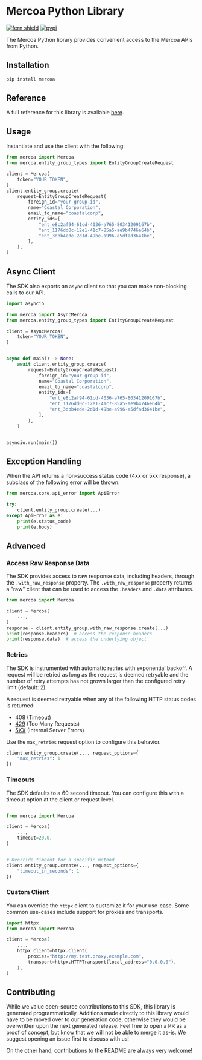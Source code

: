 # Mercoa Python Library

[![fern shield](https://img.shields.io/badge/%F0%9F%8C%BF-Built%20with%20Fern-brightgreen)](https://buildwithfern.com?utm_source=github&utm_medium=github&utm_campaign=readme&utm_source=https%3A%2F%2Fgithub.com%2Fmercoa-finance%2Fpython)
[![pypi](https://img.shields.io/pypi/v/mercoa)](https://pypi.python.org/pypi/mercoa)

The Mercoa Python library provides convenient access to the Mercoa APIs from Python.

## Installation

```sh
pip install mercoa
```

## Reference

A full reference for this library is available [here](https://github.com/mercoa-finance/python/blob/HEAD/./reference.md).

## Usage

Instantiate and use the client with the following:

```python
from mercoa import Mercoa
from mercoa.entity_group_types import EntityGroupCreateRequest

client = Mercoa(
    token="YOUR_TOKEN",
)
client.entity_group.create(
    request=EntityGroupCreateRequest(
        foreign_id="your-group-id",
        name="Coastal Corporation",
        email_to_name="coastalcorp",
        entity_ids=[
            "ent_e8c2af94-61cd-4036-a765-80341209167b",
            "ent_1176dd0c-12e1-41c7-85a5-ae9b4746e64b",
            "ent_3dbb4ede-2d1d-49be-a996-a5dfad3641be",
        ],
    ),
)
```

## Async Client

The SDK also exports an `async` client so that you can make non-blocking calls to our API.

```python
import asyncio

from mercoa import AsyncMercoa
from mercoa.entity_group_types import EntityGroupCreateRequest

client = AsyncMercoa(
    token="YOUR_TOKEN",
)


async def main() -> None:
    await client.entity_group.create(
        request=EntityGroupCreateRequest(
            foreign_id="your-group-id",
            name="Coastal Corporation",
            email_to_name="coastalcorp",
            entity_ids=[
                "ent_e8c2af94-61cd-4036-a765-80341209167b",
                "ent_1176dd0c-12e1-41c7-85a5-ae9b4746e64b",
                "ent_3dbb4ede-2d1d-49be-a996-a5dfad3641be",
            ],
        ),
    )


asyncio.run(main())
```

## Exception Handling

When the API returns a non-success status code (4xx or 5xx response), a subclass of the following error
will be thrown.

```python
from mercoa.core.api_error import ApiError

try:
    client.entity_group.create(...)
except ApiError as e:
    print(e.status_code)
    print(e.body)
```

## Advanced

### Access Raw Response Data

The SDK provides access to raw response data, including headers, through the `.with_raw_response` property.
The `.with_raw_response` property returns a "raw" client that can be used to access the `.headers` and `.data` attributes.

```python
from mercoa import Mercoa

client = Mercoa(
    ...,
)
response = client.entity_group.with_raw_response.create(...)
print(response.headers)  # access the response headers
print(response.data)  # access the underlying object
```

### Retries

The SDK is instrumented with automatic retries with exponential backoff. A request will be retried as long
as the request is deemed retryable and the number of retry attempts has not grown larger than the configured
retry limit (default: 2).

A request is deemed retryable when any of the following HTTP status codes is returned:

- [408](https://developer.mozilla.org/en-US/docs/Web/HTTP/Status/408) (Timeout)
- [429](https://developer.mozilla.org/en-US/docs/Web/HTTP/Status/429) (Too Many Requests)
- [5XX](https://developer.mozilla.org/en-US/docs/Web/HTTP/Status/500) (Internal Server Errors)

Use the `max_retries` request option to configure this behavior.

```python
client.entity_group.create(..., request_options={
    "max_retries": 1
})
```

### Timeouts

The SDK defaults to a 60 second timeout. You can configure this with a timeout option at the client or request level.

```python

from mercoa import Mercoa

client = Mercoa(
    ...,
    timeout=20.0,
)


# Override timeout for a specific method
client.entity_group.create(..., request_options={
    "timeout_in_seconds": 1
})
```

### Custom Client

You can override the `httpx` client to customize it for your use-case. Some common use-cases include support for proxies
and transports.

```python
import httpx
from mercoa import Mercoa

client = Mercoa(
    ...,
    httpx_client=httpx.Client(
        proxies="http://my.test.proxy.example.com",
        transport=httpx.HTTPTransport(local_address="0.0.0.0"),
    ),
)
```

## Contributing

While we value open-source contributions to this SDK, this library is generated programmatically.
Additions made directly to this library would have to be moved over to our generation code,
otherwise they would be overwritten upon the next generated release. Feel free to open a PR as
a proof of concept, but know that we will not be able to merge it as-is. We suggest opening
an issue first to discuss with us!

On the other hand, contributions to the README are always very welcome!
